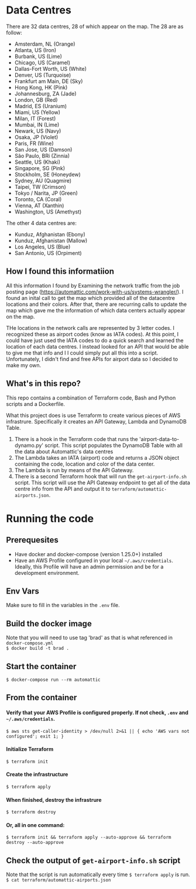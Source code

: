 # Data Centres
There are 32 data centres, 28 of which appear on the map. The 28 are as follow:
  * Amsterdam, NL (Orange)
  * Atlanta, US (Iron)
  * Burbank, US (Lime)
  * Chicago, US (Caramel)
  * Dallas-Fort Worth, US (White)
  * Denver, US (Turquoise)
  * Frankfurt am Main, DE (Sky)
  * Hong Kong, HK (Pink)
  * Johannesburg, ZA (Jade)
  * London, GB (Red)
  * Madrid, ES (Uranium)
  * Miami, US (Yellow)
  * Milan, IT (Forest)
  * Mumbai, IN (Lime)
  * Newark, US (Navy)
  * Osaka, JP (Violet)
  * Paris, FR (Wine)
  * San Jose, US (Damson)
  * São Paulo, BRi (Zinnia)
  * Seattle, US (Khaki)
  * Singapore, SG (Pink)
  * Stockholm, SE (Honeydew)
  * Sydney, AU (Quagmire)
  * Taipei, TW (Crimson)
  * Tokyo / Narita, JP (Green)
  * Toronto, CA (Coral)
  * Vienna, AT (Xanthin)
  * Washington, US (Amethyst)
  
The other 4 data centres are:
  * Kunduz, Afghanistan (Ebony)
  * Kunduz, Afghanistan (Mallow)
  * Los Angeles, US (Blue)
  * San Antonio, US (Orpiment)
  
## How I found this informatiion
All this information I found by Examining the network traffic from the job posting page (https://automattic.com/work-with-us/systems-wrangler/). I found an inital call to get the map which provided all of the datacentre locations and their colors. After that, there are recurring calls to update the map which gave me the information of which data centers actually appear on the map.

THe locations in the network calls are represented by 3 letter codes. I recognized these as airport codes (know as IATA codes). At this point, I could have just used the IATA codes to do a quick search and learned the location of each data centres. I instead looked for an API that would be able to give me that info and I I could simply put all this into a script. Unfortunately, I didn't find and free APIs for airport data so I decided to make my own.

## What's in this repo?
This repo contains a combination of Terraform code, Bash and Python scripts and a Dockerfile.

What this project does is use Terraform to create various pieces of AWS infrastrure. Specifically it creates an API Gateway, Lambda and DynamoDB Table. 
1. There is a  hook in the Terraform code that runs the 'airport-data-to-dynamo.py' script. This script populates the DynamoDB Table with all the data about Automattic's data centres
2. The Lambda takes an IATA (airport) code and returns a JSON object containing the code, location and color of the data center.
3. The Lambda is run by means of the API Gateway.
4. There is a second Terraform hook that will run the `get-airport-info.sh` script. This script will use the API Gateway endpoint to get all of the data centre info from the API and output it to `terraform/automattic-airports.json`.

# Running the code
## Prerequesites
  * Have docker and docker-compose (version 1.25.0+) installed
  * Have an AWS Profile configured in your local `~/.aws/credentials`. Ideally, this Profile will have an admin permission and be for a development environment.

## Env Vars
Make sure to fill in the variables in the `.env` file.

## Build the docker image
Note that you will need to use tag 'brad' as that is what referenced in `docker-compose.yml`  
```$ docker build -t brad .```

## Start the container
```$ docker-compose run --rm automattic```

## From the container
#### Verify that your AWS Profile is configured properly. If not check, `.env` and `~/.aws/credentials`.  
```$ aws sts get-caller-identity > /dev/null 2>&1 || { echo 'AWS vars not configured'; exit 1; }```

#### Initialize Terraform
```$ terraform init```

#### Create the infrastructure
```$ terraform apply```

#### When finished, destroy the infrastrure
```$ terraform destroy```

#### Or, all in one command:
```$ terraform init && terraform apply --auto-approve && terraform destroy --auto-approve```

## Check the output of `get-airport-info.sh` script
Note that the script is run automatically every time `$ terraform apply` is run.  
`$ cat terraform/automattic-airports.json`



